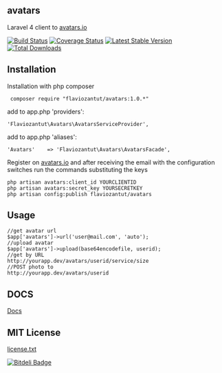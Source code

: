## avatars

Laravel 4 client to [avatars.io](http://avatars.io)


[![Build Status](https://travis-ci.org/flaviozantut/avatars.png?branch=master)](https://travis-ci.org/flaviozantut/avatars)
[![Coverage Status](https://coveralls.io/repos/flaviozantut/avatars/badge.png)](https://coveralls.io/r/flaviozantut/avatars)
[![Latest Stable Version](https://poser.pugx.org/flaviozantut/avatars/v/stable.png)](https://packagist.org/packages/flaviozantut/avatars)
[![Total Downloads](https://poser.pugx.org/flaviozantut/avatars/downloads.png)](https://packagist.org/packages/flaviozantut/avatars)


## Installation

Installation with php composer

     composer require "flaviozantut/avatars:1.0.*"

add to app.php 'providers':

    'Flaviozantut\Avatars\AvatarsServiceProvider',

add to app.php 'aliases':

    'Avatars'    => 'Flaviozantut\Avatars\AvatarsFacade',

   Register on [avatars.io](http://avatars.io) and after receiving the email with the configuration switches run the commands substituting the keys


    php artisan avatars:client_id YOURCLIENTID
    php artisan avatars:secret_key YOURSECRETKEY
    php artisan config:publish flaviozantut/avatars


## Usage

    //get avatar url
    $app['avatars']->url('user@mail.com', 'auto');
    //upload avatar
    $app['avatars']->upload(base64encodefile, userid);
    //get by URL
    http://yourapp.dev/avatars/userid/service/size
    //POST photo to
    http://yourapp.dev/avatars/userid

## DOCS

 [Docs](https://github.com/flaviozantut/avatars/tree/master/docs/ApiIndex.md)


## MIT License

  [license.txt](/flaviozantut/avatars/blob/master/license.txt)


[![Bitdeli Badge](https://d2weczhvl823v0.cloudfront.net/flaviozantut/avatars/trend.png)](https://bitdeli.com/free "Bitdeli Badge")

